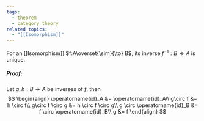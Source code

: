 ```yaml
---
tags:
  - theorem
  - category_theory
related topics:
  - "[[Isomorphism]]"
---
```

For an [[Isomorphism]] $f:A\overset{\sim}{\to} B$, its inverse $f^{-1}: B \to A$ is unique.
##### Proof:
Let $g,h: B\to A$ be inverses of $f$, then$$
\begin{align}
	\operatorname{id}_A &= \operatorname{id}_A\\
	g\circ f &= h \circ f\\
	g\circ f \circ g &= h \circ f \circ g\\
	g \circ \operatorname{id}_B &= f \circ \operatorname{id}_B\\
	g &= f
\end{align}
$$